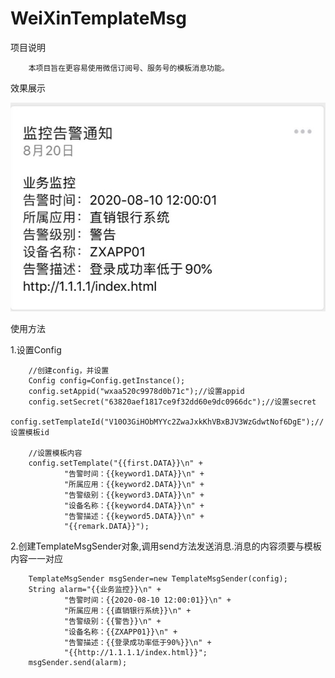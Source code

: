 # WeiXinTemplateMsg
项目说明  

        本项目旨在更容易使用微信订阅号、服务号的模板消息功能。

效果展示

![image](https://github.com/hchyue/WeiXinTemplateMsg/blob/master/img/result.jpg)

使用方法  


1.设置Config

        //创建config，并设置
        Config config=Config.getInstance();
        config.setAppid("wxaa520c9978d0b71c");//设置appid
        config.setSecret("63820aef1817ce9f32dd60e9dc0966dc");//设置secret
        config.setTemplateId("V10O3GiHObMYYc2ZwaJxkKhVBxBJV3WzGdwtNof6DgE");//设置模板id
        
        //设置模板内容
        config.setTemplate("{{first.DATA}}\n" +
                "告警时间：{{keyword1.DATA}}\n" +
                "所属应用：{{keyword2.DATA}}\n" +
                "告警级别：{{keyword3.DATA}}\n" +
                "设备名称：{{keyword4.DATA}}\n" +
                "告警描述：{{keyword5.DATA}}\n" +
                "{{remark.DATA}}");
       
2.创建TemplateMsgSender对象,调用send方法发送消息.消息的内容须要与模板内容一一对应
        
        
        TemplateMsgSender msgSender=new TemplateMsgSender(config);
        String alarm="{{业务监控}}\n" +
                "告警时间：{{2020-08-10 12:00:01}}\n" +
                "所属应用：{{直销银行系统}}\n" +
                "告警级别：{{警告}}\n" +
                "设备名称：{{ZXAPP01}}\n" +
                "告警描述：{{登录成功率低于90%}}\n" +
                "{{http://1.1.1.1/index.html}}";
        msgSender.send(alarm);
